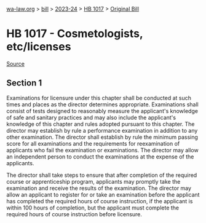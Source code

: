[wa-law.org](/) > [bill](/bill/) > [2023-24](/bill/2023-24/) > [HB 1017](/bill/2023-24/hb/1017/) > [Original Bill](/bill/2023-24/hb/1017/1/)

# HB 1017 - Cosmetologists, etc/licenses

[Source](http://lawfilesext.leg.wa.gov/biennium/2023-24/Pdf/Bills/House%20Bills/1017.pdf)

## Section 1
Examinations for licensure under this chapter shall be conducted at such times and places as the director determines appropriate. Examinations shall consist of tests designed to reasonably measure the applicant's knowledge of safe and sanitary practices and may also include the applicant's knowledge of this chapter and rules adopted pursuant to this chapter. The director may establish by rule a performance examination in addition to any other examination. The director shall establish by rule the minimum passing score for all examinations and the requirements for reexamination of applicants who fail the examination or examinations. The director may allow an independent person to conduct the examinations at the expense of the applicants.

The director shall take steps to ensure that after completion of the required course or apprenticeship program, applicants may promptly take the examination and receive the results of the examination. The director may allow an applicant to register for or take an examination before the applicant has completed the required hours of course instruction, if the applicant is within 100 hours of completion, but the applicant must complete the required hours of course instruction before licensure.

